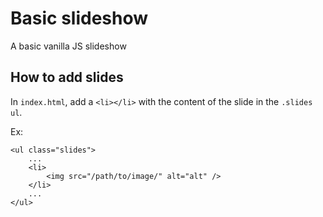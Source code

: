 # Basic slideshow

A basic vanilla JS slideshow

## How to add slides

In `index.html`, add a `<li></li>` with the content of the slide in the `.slides` `ul`.

Ex:

```
<ul class="slides">
    ...
    <li>
        <img src="/path/to/image/" alt="alt" />
    </li>
    ...
</ul>
```